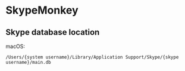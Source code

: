 SkypeMonkey
===========

## Skype database location

macOS:

```
/Users/{system username}/Library/Application Support/Skype/{skype username}/main.db
```
